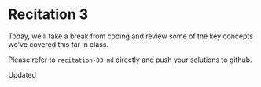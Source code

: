 # Recitation 3

Today, we'll take a break from coding and review some of the key concepts we've covered this far in class.

Please refer to `recitation-03.md` directly and push your solutions to github.

Updated 
